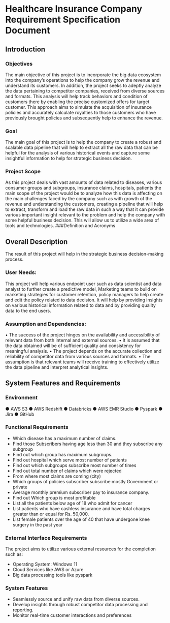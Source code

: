 # Healthcare Insurance Company Requirement Specification Document

## Introduction
### Objectives
The main objective of this project is to incorporate the big data ecosystem into the company’s operations to help the company grow the revenue and understand its customers. In addition, the project seeks to adeptly analyze the data pertaining to competitor companies, received from diverse sources and formats. This analysis will help track behaviors and condition of customers there by enabling the precise customized offers for target customer. This approach aims to simulate the acquisition of insurance policies and accurately calculate royalties to those customers who have previously brought policies and subsequently help to enhance the revenue.

### Goal
The main goal of this project is to help the company to create a robust and scalable data pipeline that will help to extract all the raw data that can be helpful for the analysis of various historical events and capture some insightful information to help for strategic business decision.

### Project Scope
As this project deals with vast amounts of data related to diseases, various consumer groups and subgroups, insurance claims, hospitals, patients the main scope of the project would be to analyze how this data is affecting on the main challenges faced by the company such as with growth of the revenue and understanding the customers, creating a pipeline that will help to extract, transform and load the raw data in such a way that it can provide various important insight relevant to the problem and help the company with some helpful business decision. This will allow us to utilize a wide area of tools and technologies.
###Definition and Acronyms

## Overall Description
The result of this project will help in the strategic business decision-making process.
### User Needs:
This project will help various endpoint user such as data scientist and data analyst to further create a predictive model, Marketing teams to build on marketing strategies for customer retention, policy managers to help create and edit the policy related to data decision. It will help by providing insights on various historical information related to data and by providing quality data to the end users.

### Assumption and Dependencies:
•	The success of the project hinges on the availability and accessibility of relevant data from both internal and external sources.
•	It is assumed that the data obtained will be of sufficient quality and consistency for meaningful analysis.
•	The project depends on the accurate collection and reliability of competitor data from various sources and formats.
•	The assumption is that relevant teams will receive training to effectively utilize the data pipeline and interpret analytical insights.

## System Features and Requirements
### Environment
●	AWS S3
●	AWS Redshift
●	Databricks
●	AWS EMR Studio
●	Pyspark
●	Jira
●	GitHub

### Functional Requirements
<ul>
  <li>Which disease has a maximum number of claims.	</li>
  <li>Find those Subscribers having age less than 30 and they subscribe any subgroup	</li>
  <li>Find out which group has maximum subgroups.	</li>
  <li>Find out hospital which serve most number of patients	</li>
  <li>Find out which subgroups subscribe most number of times	</li>
  <li>Find out total number of claims which were rejected	</li>
  <li>From where most claims are coming (city)	</li>
  <li>Which groups of policies subscriber subscribe mostly Government or private	</li>
  <li>Average monthly premium subscriber pay to insurance company.	</li>
  <li>Find out Which group is most profitable	</li>
  <li>List all the patients below age of 18 who admit for cancer	</li>
  <li>List patients who have cashless insurance and have total charges greater than or equal for Rs. 50,000.	</li>
  <li>List female patients over the age of 40 that have undergone knee surgery in the past year	</li>
</ul>

### External Interface Requirements
The project aims to utilize various external resources for the completion such as:
<ul>
   <li>Operating System: Windows 11</li>
   <li>Cloud Services like AWS or Azure</li>
   <li>Big data processing tools like pyspark </li>
</ul>

### System Features
<ul>
   <li>Seamlessly source and unify raw data from diverse sources.</li>
   <li>Develop insights through robust competitor data processing and reporting.</li>
   <li>Monitor real-time customer interactions and preferences</li>
</ul>
